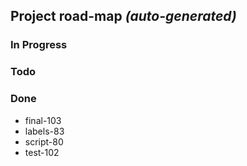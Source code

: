 ## Project road-map  *(auto-generated)*

### In Progress

### Todo

### Done
- final-103
- labels-83
- script-80
- test-102
